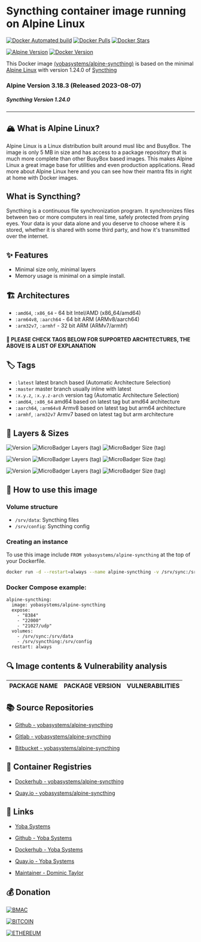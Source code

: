 # Syncthing container image running on Alpine Linux

[![Docker Automated build](https://img.shields.io/docker/automated/yobasystems/alpine-syncthing.svg?style=for-the-badge&logo=docker)](https://hub.docker.com/r/yobasystems/alpine-syncthing/)
[![Docker Pulls](https://img.shields.io/docker/pulls/yobasystems/alpine-syncthing.svg?style=for-the-badge&logo=docker)](https://hub.docker.com/r/yobasystems/alpine-syncthing/)
[![Docker Stars](https://img.shields.io/docker/stars/yobasystems/alpine-syncthing.svg?style=for-the-badge&logo=docker)](https://hub.docker.com/r/yobasystems/alpine-syncthing/)

[![Alpine Version](https://img.shields.io/badge/Alpine%20version-v3.18.3-green.svg?style=for-the-badge)](https://alpinelinux.org/)
[![Docker Version](https://img.shields.io/badge/Syncthing%20version-v1.24.0-green.svg?style=for-the-badge)](https://www.docker.com/)


This Docker image [(yobasystems/alpine-syncthing)](https://hub.docker.com/r/yobasystems/alpine-syncthing/) is based on the minimal [Alpine Linux](https://alpinelinux.org/) with version 1.24.0 of [Syncthing](https://syncthing.net/)

### Alpine Version 3.18.3 (Released 2023-08-07)
##### Syncthing Version 1.24.0

----

## 🏔️ What is Alpine Linux?
Alpine Linux is a Linux distribution built around musl libc and BusyBox. The image is only 5 MB in size and has access to a package repository that is much more complete than other BusyBox based images. This makes Alpine Linux a great image base for utilities and even production applications. Read more about Alpine Linux here and you can see how their mantra fits in right at home with Docker images.

##  What is Syncthing?
Syncthing is a continuous file synchronization program. It synchronizes files between two or more computers in real time, safely protected from prying eyes. Your data is your data alone and you deserve to choose where it is stored, whether it is shared with some third party, and how it's transmitted over the internet.
## ✨ Features

* Minimal size only, minimal layers
* Memory usage is minimal on a simple install.

## 🏗️ Architectures

* ```:amd64```, ```:x86_64``` - 64 bit Intel/AMD (x86_64/amd64)
* ```:arm64v8```, ```:aarch64``` - 64 bit ARM (ARMv8/aarch64)
* ```:arm32v7```, ```:armhf``` - 32 bit ARM (ARMv7/armhf)

#### 📝 PLEASE CHECK TAGS BELOW FOR SUPPORTED ARCHITECTURES, THE ABOVE IS A LIST OF EXPLANATION

## 🏷️ Tags

* ```:latest``` latest branch based (Automatic Architecture Selection)
* ```:master``` master branch usually inline with latest
* ```:x.y.z```, ```:x.y.z-arch``` version tag (Automatic Architecture Selection)
* ```:amd64```, ```:x86_64``` amd64 based on latest tag but amd64 architecture
* ```:aarch64```, ```:arm64v8``` Armv8 based on latest tag but arm64 architecture
* ```:armhf```, ```:arm32v7``` Armv7 based on latest tag but arm architecture

## 📏 Layers & Sizes

![Version](https://img.shields.io/badge/version-amd64-blue.svg?style=for-the-badge)
![MicroBadger Layers (tag)](https://img.shields.io/microbadger/layers/yobasystems/alpine-syncthing/amd64.svg?style=for-the-badge)
![MicroBadger Size (tag)](https://img.shields.io/microbadger/image-size/yobasystems/alpine-syncthing/amd64.svg?style=for-the-badge)

![Version](https://img.shields.io/badge/version-aarch64-blue.svg?style=for-the-badge)
![MicroBadger Layers (tag)](https://img.shields.io/microbadger/layers/yobasystems/alpine-syncthing/aarch64.svg?style=for-the-badge)
![MicroBadger Size (tag)](https://img.shields.io/microbadger/image-size/yobasystems/alpine-syncthing/aarch64.svg?style=for-the-badge)

![Version](https://img.shields.io/badge/version-armhf-blue.svg?style=for-the-badge)
![MicroBadger Layers (tag)](https://img.shields.io/microbadger/layers/yobasystems/alpine-syncthing/armhf.svg?style=for-the-badge)
![MicroBadger Size (tag)](https://img.shields.io/microbadger/image-size/yobasystems/alpine-syncthing/armhf.svg?style=for-the-badge)


## 🚀 How to use this image
### Volume structure

* `/srv/data`: Syncthing files
* `/srv/config`: Syncthing config
### Creating an instance

To use this image include `FROM yobasystems/alpine-syncthing` at the top of your Dockerfile.

```bash
docker run -d --restart=always --name alpine-syncthing -v /srv/sync:/srv/data -v /srv/syncthing:/srv/config -p 22000:22000  -p 21025:21025/udp -p 8384:8384 yobasystems/alpine-syncthing
```

### Docker Compose example:

```yalm
alpine-syncthing:
  image: yobasystems/alpine-syncthing
  expose:
    - "8384"
    - "22000"
    - "21027/udp"
  volumes:
    - /srv/sync:/srv/data
    - /srv/syncthing:/srv/config
  restart: always
```

## 🔍 Image contents & Vulnerability analysis

| PACKAGE NAME          | PACKAGE VERSION | VULNERABILITIES |
|-----------------------|-----------------|-----------------|


## 📚 Source Repositories

* [Github - yobasystems/alpine-syncthing](https://github.com/yobasystems/alpine-syncthing)

* [Gitlab - yobasystems/alpine-syncthing](https://gitlab.com/yobasystems/alpine-syncthing)

* [Bitbucket - yobasystems/alpine-syncthing](https://bitbucket.org/yobasystems/alpine-syncthing/)


## 🐳 Container Registries

* [Dockerhub - yobasystems/alpine-syncthing](https://hub.docker.com/r/yobasystems/alpine-syncthing/)

* [Quay.io - yobasystems/alpine-syncthing](https://quay.io/repository/yobasystems/alpine-syncthing)


## 🔗 Links

* [Yoba Systems](https://www.yobasystems.co.uk/)

* [Github - Yoba Systems](https://github.com/yobasystems/)

* [Dockerhub - Yoba Systems](https://hub.docker.com/u/yobasystems/)

* [Quay.io - Yoba Systems](https://quay.io/organization/yobasystems)

* [Maintainer - Dominic Taylor](https://github.com/dominictayloruk)

## 💰 Donation

[![BMAC](https://img.shields.io/badge/BUY%20ME%20A%20COFFEE-£5-blue.svg?style=for-the-badge&logo=buy-me-a-coffee)](https://www.buymeacoffee.com/dominictayloruk?new=1)

[![BITCOIN](https://img.shields.io/badge/BTC-bc1q7hy8qmyvq7rw6slrna7yffcdnj9rcg4e9xjecc-blue.svg?style=for-the-badge&logo=bitcoin)](bitcoin:bc1q7hy8qmyvq7rw6slrna7yffcdnj9rcg4e9xjecc)

[![ETHEREUM](https://img.shields.io/badge/ETH-0xb6bE2e4da3d86b50Bdae1F9B6960c23dd87C532C-blue.svg?style=for-the-badge&logo=ethereum)](ethereum:0xb6bE2e4da3d86b50Bdae1F9B6960c23dd87C532C)

